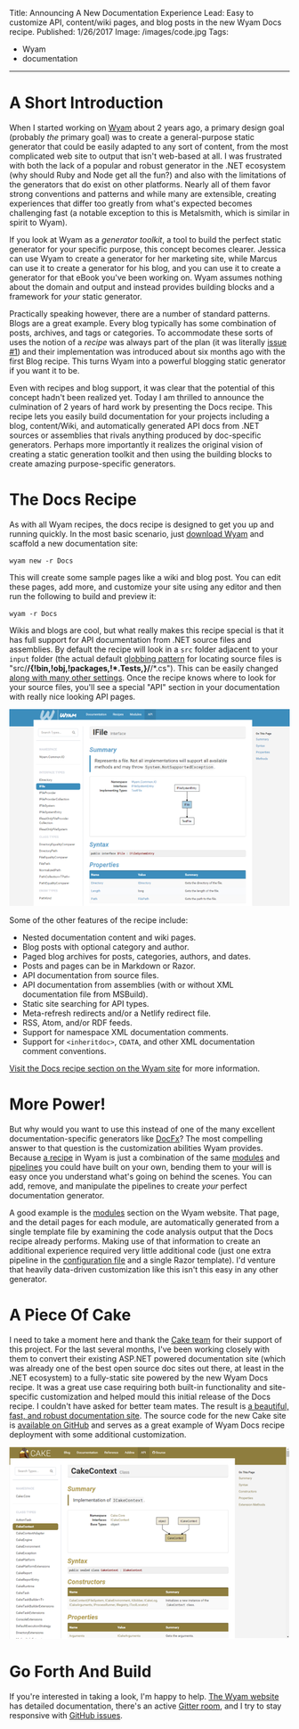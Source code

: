 Title: Announcing A New Documentation Experience
Lead: Easy to customize API, content/wiki pages, and blog posts in the new Wyam Docs recipe.
Published: 1/26/2017
Image: /images/code.jpg
Tags:
  - Wyam
  - documentation
---
# A Short Introduction

When I started working on [Wyam](https://wyam.io) about 2 years ago, a primary design goal (probably *the* primary goal) was to create a general-purpose static generator that could be easily adapted to any sort of content, from the most complicated web site to output that isn't web-based at all. I was frustrated with both the lack of a popular and robust generator in the .NET ecosystem (why should Ruby and Node get all the fun?) and also with the limitations of the generators that do exist on other platforms. Nearly all of them favor strong conventions and patterns and while many are extensible, creating experiences that differ too greatly from what's expected becomes challenging fast (a notable exception to this is Metalsmith, which is similar in spirit to Wyam).

If you look at Wyam as a *generator toolkit*, a tool to build the perfect static generator for your specific purpose, this concept becomes clearer. Jessica can use Wyam to create a generator for her marketing site, while Marcus can use it to create a generator for his blog, and you can use it to create a generator for that eBook you've been working on. Wyam assumes nothing about the domain and output and instead provides building blocks and a framework for *your* static generator.

Practically speaking however, there are a number of standard patterns. Blogs are a great example. Every blog typically has some combination of posts, archives, and tags or categories. To accommodate these sorts of uses the notion of a *recipe* was always part of the plan (it was literally [issue #1](https://github.com/Wyamio/Wyam/issues/1)) and their implementation was introduced about six months ago with the first Blog recipe. This turns Wyam into a powerful blogging static generator if you want it to be.

Even with recipes and blog support, it was clear that the potential of this concept hadn't been realized yet. Today I am thrilled to announce the culmination of 2 years of hard work by presenting the Docs recipe. This recipe lets you easily build documentation for your projects including a blog, content/Wiki, and automatically generated API docs from .NET sources or assemblies that rivals anything produced by doc-specific generators. Perhaps more importantly it realizes the original vision of creating a static generation toolkit and then using the building blocks to create amazing purpose-specific generators.

# The Docs Recipe

As with all Wyam recipes, the docs recipe is designed to get you up and running quickly. In the most basic scenario, just [download Wyam](https://wyam.io/docs/usage/obtaining) and scaffold a new documentation site:

```
wyam new -r Docs
```

This will create some sample pages like a wiki and blog post. You can edit these pages, add more, and customize your site using any editor and then run the following to build and preview it:

```
wyam -r Docs
```

Wikis and blogs are cool, but what really makes this recipe special is that it has full support for API documentation from .NET source files and assemblies. By default the recipe will look in a `src` folder adjacent to your `input` folder (the actual default [globbing pattern](https://wyam.io/docs/concepts/io#globbing) for locating source files is "src/**/{!bin,!obj,!packages,!*.Tests,}/**/*.cs"). This can be easily changed [along with many other settings](https://wyam.io/recipes/docs/settings). Once the recipe knows where to look for your source files, you'll see a special "API" section in your documentation with really nice looking API pages.

<img src="/posts/images/api-docs.png" class="img-responsive"></img>

Some of the other features of the recipe include:

- Nested documentation content and wiki pages.
- Blog posts with optional category and author.
- Paged blog archives for posts, categories, authors, and dates.
- Posts and pages can be in Markdown or Razor.
- API documentation from source files.
- API documentation from assemblies (with or without XML documentation file from MSBuild).
- Static site searching for API types.
- Meta-refresh redirects and/or a Netlify redirect file.
- RSS, Atom, and/or RDF feeds.
- Support for namespace XML documentation comments.
- Support for `<inheritdoc>`, `CDATA`, and other XML documentation comment conventions.

[Visit the Docs recipe section on the Wyam site](https://wyam.io/recipes/docs) for more information.

# More Power!

But why would you want to use this instead of one of the many excellent documentation-specific generators like [DocFx](https://dotnet.github.io/docfx/)? The most compelling answer to that question is the customization abilities Wyam provides. Because [a recipe](https://wyam.io/docs/concepts/recipes) in Wyam is just a combination of the same [modules](https://wyam.io/docs/concepts/modules) and [pipelines](https://wyam.io/docs/concepts/pipelines) you could have built on your own, bending them to your will is easy once you understand what's going on behind the scenes. You can add, remove, and manipulate the pipelines to create *your* perfect documentation generator.

A good example is the [modules](https://wyam.io/modules) section on the Wyam website. That page, and the detail pages for each module, are automatically generated from a single template file by examining the code analysis output that the Docs recipe already performs. Making use of that information to create an additional experience required very little additional code (just one extra pipeline in the [configuration file](https://wyam.io/docs/usage/configuration) and a single Razor template). I'd venture that heavily data-driven customization like this isn't this easy in any other generator.

# A Piece Of Cake

I need to take a moment here and thank the [Cake team](https://github.com/orgs/cake-build/people) for their support of this project. For the last several months, I've been working closely with them to convert their existing ASP.NET powered documentation site (which was already one of the best open source doc sites out there, at least in the .NET ecosystem) to a fully-static site powered by the new Wyam Docs recipe. It was a great use case requiring both built-in functionality and site-specific customization and helped mould this initial release of the Docs recipe. I couldn't have asked for better team mates. The result is [a beautiful, fast, and robust documentation site](http://cakebuild.net). The source code for the new Cake site is [available on GitHub](https://github.com/cake-build/website) and serves as a great example of Wyam Docs recipe deployment with some additional customization.

<img src="/posts/images/cake-docs.png" class="img-responsive"></img>

# Go Forth And Build

If you're interested in taking a look, I'm happy to help. [The Wyam website](https://wyam.io) has detailed documentation, there's an active [Gitter room](https://gitter.im/Wyamio/Wyam), and I try to stay responsive with [GitHub issues](https://github.com/Wyamio/Wyam/issues).
